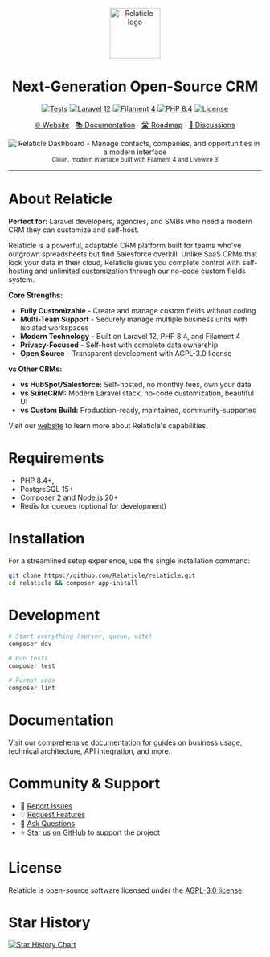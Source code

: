 <p align="center">
  <a href="https://relaticle.com">
    <img src="https://relaticle.com/relaticle-logo.svg" width="100px" alt="Relaticle logo" />
  </a>
</p>

<h1 align="center"> Next-Generation Open-Source CRM</h1>

<p align="center">
  <a href="https://github.com/Relaticle/relaticle/actions"><img src="https://img.shields.io/github/actions/workflow/status/Relaticle/relaticle/tests.yml?branch=main&style=for-the-badge&label=tests" alt="Tests"></a>
  <a href="https://laravel.com/docs/12.x"><img src="https://img.shields.io/badge/Laravel-12.x-FF2D20?style=for-the-badge&logo=laravel" alt="Laravel 12"></a>
  <a href="https://filamentphp.com"><img src="https://img.shields.io/badge/Filament-4.x-FBBC04?style=for-the-badge" alt="Filament 4"></a>
  <a href="https://php.net"><img src="https://img.shields.io/badge/PHP-8.4-777BB4?style=for-the-badge&logo=php" alt="PHP 8.4"></a>
  <a href="https://github.com/Relaticle/relaticle/blob/main/LICENSE"><img src="https://img.shields.io/badge/License-AGPL--3.0-blue.svg?style=for-the-badge" alt="License"></a>
</p>

<p align="center">
  <a href="https://relaticle.com">🌐 Website</a> ·
  <a href="https://relaticle.com/documentation">📚 Documentation</a> ·
  <a href="https://github.com/orgs/Relaticle/projects/1/views/1">🛣️ Roadmap</a> ·
  <a href="https://github.com/Relaticle/relaticle/discussions">💬 Discussions</a>
</p>

<p align="center">
  <img src="https://relaticle.com/images/github-preview-light.png" alt="Relaticle Dashboard - Manage contacts, companies, and opportunities in a modern interface" />
  <br>
  <sub>Clean, modern interface built with Filament 4 and Livewire 3</sub>
</p>

---

# About Relaticle

**Perfect for:** Laravel developers, agencies, and SMBs who need a modern CRM they can customize and self-host.

Relaticle is a powerful, adaptable CRM platform built for teams who've outgrown spreadsheets but find Salesforce overkill. Unlike SaaS CRMs that lock your data in their cloud, Relaticle gives you complete control with self-hosting and unlimited customization through our no-code custom fields system.

**Core Strengths:**
- **Fully Customizable** - Create and manage custom fields without coding
- **Multi-Team Support** - Securely manage multiple business units with isolated workspaces
- **Modern Technology** - Built on Laravel 12, PHP 8.4, and Filament 4
- **Privacy-Focused** - Self-host with complete data ownership
- **Open Source** - Transparent development with AGPL-3.0 license

**vs Other CRMs:**
- **vs HubSpot/Salesforce:** Self-hosted, no monthly fees, own your data
- **vs SuiteCRM:** Modern Laravel stack, no-code customization, beautiful UI
- **vs Custom Build:** Production-ready, maintained, community-supported

Visit our [website](https://relaticle.com) to learn more about Relaticle's capabilities.

# Requirements

- PHP 8.4+,
- PostgreSQL 15+
- Composer 2 and Node.js 20+
- Redis for queues (optional for development)

# Installation

For a streamlined setup experience, use the single installation command:

```bash
git clone https://github.com/Relaticle/relaticle.git
cd relaticle && composer app-install
```

# Development

```bash
# Start everything (server, queue, vite)
composer dev

# Run tests
composer test

# Format code
composer lint
```

# Documentation

Visit our [comprehensive documentation](https://relaticle.com/documentation) for guides on business usage, technical architecture, API integration, and more.

# Community & Support

- 🐛 [Report Issues](https://github.com/Relaticle/relaticle/issues)
- 💡 [Request Features](https://github.com/Relaticle/relaticle/discussions/categories/ideas)
- 💬 [Ask Questions](https://github.com/Relaticle/relaticle/discussions/categories/q-a)
- ⭐ [Star us on GitHub](https://github.com/Relaticle/relaticle) to support the project

# License

Relaticle is open-source software licensed under the [AGPL-3.0 license](LICENSE).

# Star History

[![Star History Chart](https://api.star-history.com/svg?repos=Relaticle/relaticle&type=Date)](https://www.star-history.com/#Relaticle/relaticle&Date)

